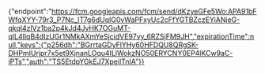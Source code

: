 {"endpoint":"https://fcm.googleapis.com/fcm/send/dKzyeGFe5Wo:APA91bFWfqXYY-79r3_P7Nc_IT7g6dUqIG0vWaPFxyUc2cFfYGTBZczEYiANjeG-qkql4zlVz1ba2p4kJd4JvHK7OGuMT-qlL4IlqB4dIzUGr1NMkAXmYeSjcidVE97vy_6RZSjFM9JH","expirationTime":null,"keys":{"p256dh":"BGrrtaGDyFlYHy60HFDQU8QRgSK-DHPmIUrjpr7x5et9XjnanLOqu4ILlWokzNO50ERYCNY0EP4lKCw9aC-iPTs","auth":"TS5EtdpYGkEJ7XpeilTnlA"}}